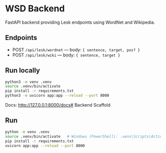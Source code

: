 # WSD Backend

FastAPI backend providing Lesk endpoints using WordNet and Wikipedia.

## Endpoints

- POST `/api/lesk/wordnet` — body: `{ sentence, target, pos? }`
- POST `/api/lesk/wiki` — body: `{ sentence, target }`

## Run locally

```bash
python3 -m venv .venv
source .venv/bin/activate
pip install -r requirements.txt
python3 -m uvicorn app:app --reload --port 8000
```

Docs: http://127.0.0.1:8000/docs# Backend Scaffold

## Run

```bash
python -m venv .venv
source .venv/bin/activate   # Windows (PowerShell): .venv\Scripts\Activate.ps1
pip install -r requirements.txt
uvicorn app:app --reload --port 8000
